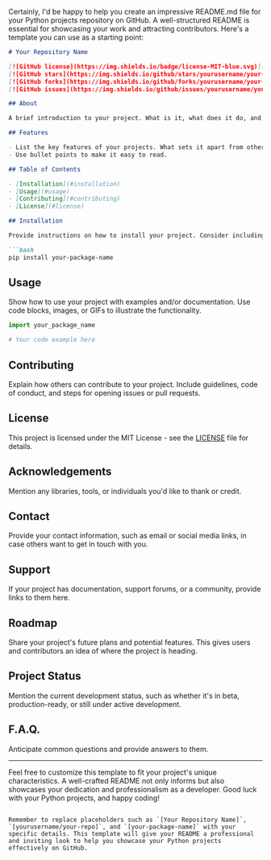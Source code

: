 Certainly, I'd be happy to help you create an impressive README.md file for your Python projects repository on GitHub. A well-structured README is essential for showcasing your work and attracting contributors. Here's a template you can use as a starting point:

```markdown
# Your Repository Name

[![GitHub license](https://img.shields.io/badge/license-MIT-blue.svg)](LICENSE)
[![GitHub stars](https://img.shields.io/github/stars/yourusername/your-repo.svg)](https://github.com/yourusername/your-repo/stargazers)
[![GitHub forks](https://img.shields.io/github/forks/yourusername/your-repo.svg)](https://github.com/yourusername/your-repo/network)
[![GitHub issues](https://img.shields.io/github/issues/yourusername/your-repo.svg)](https://github.com/yourusername/your-repo/issues)

## About

A brief introduction to your project. What is it, what does it do, and why is it useful? Provide context and motivation for your project.

## Features

- List the key features of your projects. What sets it apart from others?
- Use bullet points to make it easy to read.

## Table of Contents

- [Installation](#installation)
- [Usage](#usage)
- [Contributing](#contributing)
- [License](#license)

## Installation

Provide instructions on how to install your project. Consider including code snippets, dependencies, and any other relevant information.

```bash
pip install your-package-name
```

## Usage

Show how to use your project with examples and/or documentation. Use code blocks, images, or GIFs to illustrate the functionality.

```python
import your_package_name

# Your code example here
```

## Contributing

Explain how others can contribute to your project. Include guidelines, code of conduct, and steps for opening issues or pull requests.

## License

This project is licensed under the MIT License - see the [LICENSE](LICENSE) file for details.

## Acknowledgements

Mention any libraries, tools, or individuals you'd like to thank or credit.

## Contact

Provide your contact information, such as email or social media links, in case others want to get in touch with you.

## Support

If your project has documentation, support forums, or a community, provide links to them here.

## Roadmap

Share your project's future plans and potential features. This gives users and contributors an idea of where the project is heading.

## Project Status

Mention the current development status, such as whether it's in beta, production-ready, or still under active development.

## F.A.Q.

Anticipate common questions and provide answers to them.

---

Feel free to customize this template to fit your project's unique characteristics. A well-crafted README not only informs but also showcases your dedication and professionalism as a developer. Good luck with your Python projects, and happy coding!
```

Remember to replace placeholders such as `[Your Repository Name]`, `[yourusername/your-repo]`, and `[your-package-name]` with your specific details. This template will give your README a professional and inviting look to help you showcase your Python projects effectively on GitHub.
